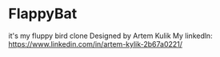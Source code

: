 # FlappyBat
 it's my fluppy bird clone
Designed by Artem Kulik
My linkedln: https://www.linkedin.com/in/artem-kylik-2b67a0221/
